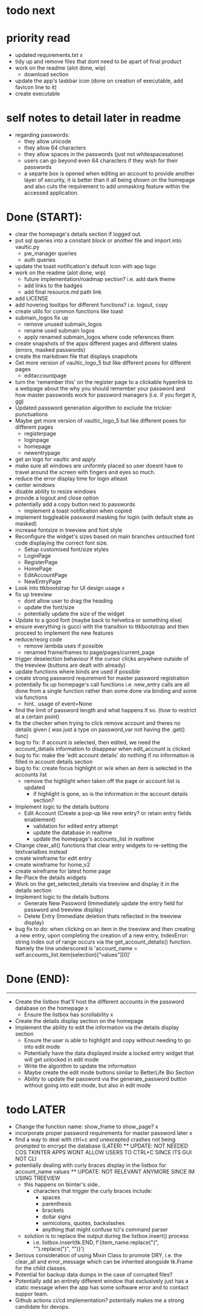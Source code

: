 # todo next

# priority read
- updated requirements.txt x
- tidy up and remove files that dont need to be apart of final product
- work on the readme (alot done, wip)
    - download section
- update the app's taskbar icon (done on creation of executable, add favicon line to it)
- create executable

# self notes to detail later in readme
- regarding passwords:
    - they allow unicode
    - they allow 64 characters
    - they allow spaces in the passwords (just not whitespacesalone)
    - users can go beyond even 64 characters if they wish for their passwords
    - a separte box is opened when editing an account to provide another layer of security, it is better than it all being shown on the homepage and also cuts the requirement to add unmasking feature within the accessed application.

# Done (START):
- clear the homepage's details section if logged out. 
- put sql queries into a constant block or another file and import into vaultic.py 
    - pw_manager queries 
    - auth queries 
- update the toast notification's default icon with app logo
- work on the readme (alot done, wip)
    - future implementation/roadmap section? i.e. add dark theme 
    - add links to the badges 
    - add final resource.md path link 
- add LICENSE 
- add hovering tooltips for different functions? i.e. logout, copy 
- create utils for common functions like toast 
- submain_logos fix up 
    - remove unused submain_logos  
    - rename used submain logos 
    - apply renamed submain_logos where code references them 
- create snapshots of the apps different pages and different states (errors, masked passwords) 
- create the markdown file that displays snapshots 
- Get more version of vaultic_logo_5 but like different poses for different pages 
    - editaccountpage  
- turn the 'remember this' on the register page to a clickable hyperlink to a webpage about the why you should remember your password and how master passwords work for password managers (i.e. if you forget it, gg) 
- Updated password generation algorithm to exclude the trickier punctuations 
- Maybe get more version of vaultic_logo_5 but like different poses for different pages
    - registerpage 
    - loginpage 
    - homepage 
    - newentrypage 
- get an logo for vaultic and apply 
- make sure all windows are uniformly placed so user doesnt have to travel around the screen with fingers and eyes so much.
- reduce the error display time for login atleast
- center windows
- disable ability to resize windows
- provide a logout and close option 
- potentially add a copy button next to passwords 
    - implement a toast notification when copied 
- implement toggleable password masking for login (with default state as masked) 
- increase fontsize in treeview and font style 
- Reconfigure the widget's sizes based on main branches untouched font code displaying the correct font size.
    - Setup customised font/size styles 
    - LoginPage 
    - RegisterPage 
    - HomePage 
    - EditAccountPage 
    - NewEntryPage 
- Look into ttkbootstrap for UI design usage x
- fix up treeview 
    - dont allow user to drag the heading 
    - update the font/size 
    - potentially update the size of the widget 
- Update to a good font (maybe back to helvetica or something else) 
- ensure everything is gucci with the transition to ttkbootstrap and then proceed to implement the new features 
- reduce/reorg code
    - remove lambda uses if possible 
    - renamed frame/frames to page/pages/current_page 
- trigger deselection behaviour if the cursor clicks anywhere outside of the treeview (buttons are dealt with already) 
- update functions where binds are used if possible 
- create strong password requirement for master password registration 
- potentially fix up homepage's call functions i.e. new_entry calls are all done from a single function rather than some done via binding and some via functions  
    - hint.. usage of event=None 
- find the limit of password length and what happens if so. (how to restrict at a certain point) 
- fix the checker when trying to click remove account and theres no details given ( was just a type on password_var not having the .get() func)  
- bug to fix: if account is selected, then edited, we need the account_details information to disappear when edit_account is clicked 
- bug to fix: make the 'edit account details' do nothing if no information is filled in account details section 
- bug to fix: create focus highlight or w/e when an item is selected in the accounts list 
    - remove the highlight when taken off the page or account list is updated 
        - if highlight is gone, so is the information in the account details section? 
- Implement logic to the details buttons 
    - Edit Account (Create a pop-up like new entry? or retain entry fields enablement) 
        - validation for edited entry attempt 
        - update the database in realtime 
        - update the homepage's accounts_list in realtime 
- Change clear_all() functions that clear entry widgets to re-setting the textvarialbes instead 
- create wireframe for edit entry 
- create wireframe for home_v2 
- create wireframe for latest home page 
- Re-Place the details widgets 
- Work on the get_selected_details via treeview and display it in the details section 
- Implement logic to the details buttons
    - Generate New Password (Immediately update the entry field for password and treeview display) 
    - Delete Entry (Immediate deletion thats reflected in the treeview display) 
- bug fix to do: when clicking on an item in the treeview and then creating a new entry, upon completing the creation of a new entry, IndexError: string index out of range occurs via the get_account_details() function. Namely the line underscored is 'account_name = self.accounts_list.item(selection)["values"][0]' 

# Done (END):

-------
- Create the listbox that'll host the different accounts in the password database on the homepage x
    - Ensure the listbox has scrollability x
- Create the details display section on the homepage
- Implement the ability to edit the information via the details display section
    - Ensure the user is able to highlight and copy without needing to go into edit mode   
    - Potentially have the data displayed inside a locked entry widget that will get unlocked in edit mode
    - Write the algorithm to update the information 
    - Maybe create the edit mode buttons similar to BetterLife Bio Section
    - Ability to update the password via the generate_password button without going into edit mode, but also in edit mode





# todo LATER
- Change the function name: show_frame to show_page? x
- incorporate proper password requirements for master password later x
- find a way to deal with ctrl+c and unexcepted crashes not being prompted to encrypt the database (LATER) ** UPDATE: NOT NEEDED COS TKINTER APPS WONT ALLOW USERS TO CTRL+C SINCE ITS GUI NOT CLI
- potentially dealing with curly braces display in the listbox for account_name values ** UPDATE: NOT RELEVANT ANYMORE SINCE IM USING TREEVIEW
    - this happens on tkinter's side.. 
        - characters that trigger the curly braces include: 
            - spaces
            - parenthesis
            - brackets
            - dollar signs
            - semicolons, quotes, backslashes
            - anything that might confuse tcl's command parser
    - solution is to replace the output during the listbox.insert() process
        - i.e. listbox.insert(tk.END, f'{item_name.replace("(", "").replace(")", "")}')
- Serious consideration of using Mixin Class to promote DRY, i.e. the clear_all and error_message which can be inherited alongside tk.Frame for the child classes.
- Potential for backup data dumps in the case of corrupted files?
- Potentially add an entirely different window that exclusively just has a static message when the app has some software error and to contact suppor team.
- Github actions ci/cd implementation? potentially makes me a strong candidate for devops.

